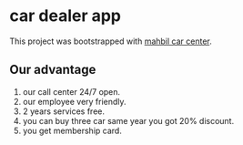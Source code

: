 # car dealer app

This project was bootstrapped with [mahbil car center](https://car-dealer-app-fe152.web.app/).

## Our advantage

1. our call center 24/7 open.
2. our employee very friendly.
3. 2 years services free.
4. you can buy three car same year you got 20% discount.
5. you get membership card.
